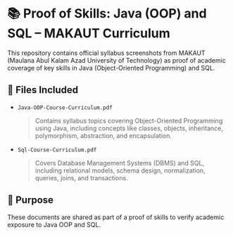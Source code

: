 # 📚 Proof of Skills: Java (OOP) and SQL – MAKAUT Curriculum

This repository contains official syllabus screenshots from MAKAUT (Maulana Abul Kalam Azad University of Technology) as proof of academic coverage of key skills in Java (Object-Oriented Programming) and SQL.

## 📁 Files Included

- `Java-OOP-Course-Curriculum.pdf`  
  > Contains syllabus topics covering Object-Oriented Programming using Java, including concepts like classes, objects, inheritance, polymorphism, abstraction, and encapsulation.

- `Sql-Course-Curriculum.pdf`  
  > Covers Database Management Systems (DBMS) and SQL, including relational models, schema design, normalization, queries, joins, and transactions.

## 🎯 Purpose

These documents are shared as part of a proof of skills to verify academic exposure to Java OOP and SQL.
